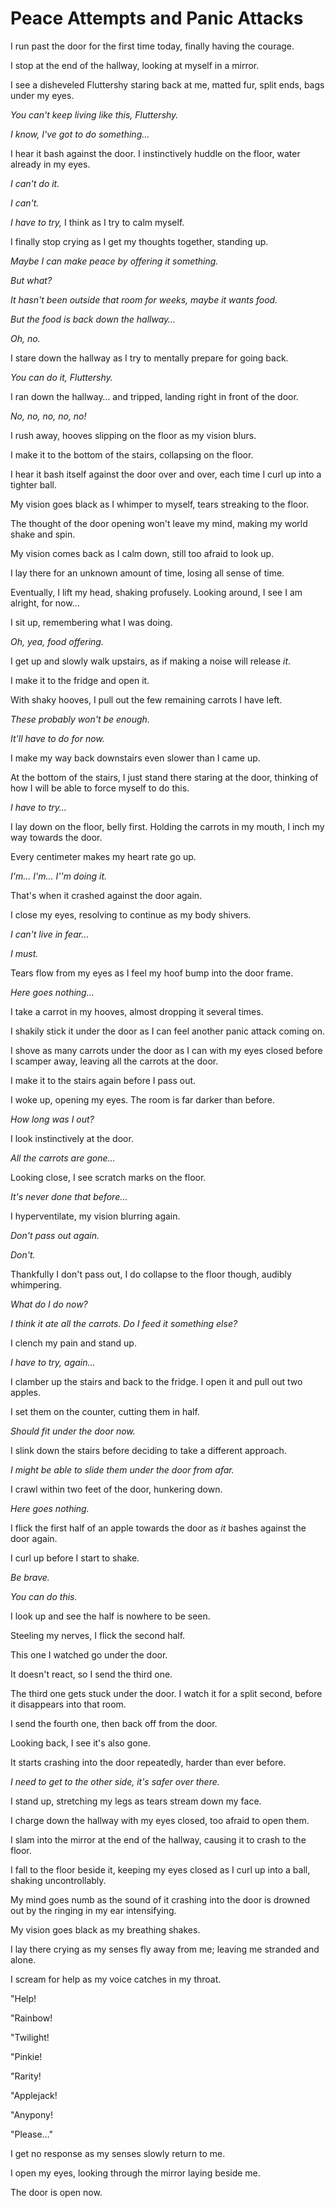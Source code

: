 # Peace Attempts and Panic Attacks

I run past the door for the first time today, finally having the courage.

I stop at the end of the hallway, looking at myself in a mirror.

I see a disheveled Fluttershy staring back at me, matted fur, split ends, bags under my eyes.

*You can't keep living like this, Fluttershy.*

*I know, I've got to do something…*

I hear it bash against the door. I instinctively huddle on the floor, water already in my eyes.

*I can't do it.*

*I can't.*

*I have to try,* I think as I try to calm myself.

I finally stop crying as I get my thoughts together, standing up.

*Maybe I can make peace by offering it something.*

*But what?*

*It hasn't been outside that room for weeks, maybe it wants food.*

*But the food is back down the hallway…*

*Oh, no.*

I stare down the hallway as I try to mentally prepare for going back.

*You can do it, Fluttershy.*

I ran down the hallway… and tripped, landing right in front of the door.

*No, no, no, no, no!*

I rush away, hooves slipping on the floor as my vision blurs.

I make it to the bottom of the stairs, collapsing on the floor.

I hear it bash itself against the door over and over, each time I curl up into a tighter ball.

My vision goes black as I whimper to myself, tears streaking to the floor.

The thought of the door opening won't leave my mind, making my world shake and spin.

My vision comes back as I calm down, still too afraid to look up.

I lay there for an unknown amount of time, losing all sense of time.

Eventually, I lift my head, shaking profusely. Looking around, I see I am alright, for now…

I sit up, remembering what I was doing.

*Oh, yea, food offering.*

I get up and slowly walk upstairs, as if making a noise will release *it*.

I make it to the fridge and open it.

With shaky hooves, I pull out the few remaining carrots I have left.

*These probably won't be enough.*

*It'll have to do for now.*

I make my way back downstairs even slower than I came up.

At the bottom of the stairs, I just stand there staring at the door, thinking of how I will be able to force myself to do this.

*I have to try…*

I lay down on the floor, belly first. Holding the carrots in my mouth, I inch my way towards the door.

Every centimeter makes my heart rate go up.

*I'm… I'm… I''m doing it.*

That's when it crashed against the door again.

I close my eyes, resolving to continue as my body shivers.

*I can't live in fear…*

*I must.*

Tears flow from my eyes as I feel my hoof bump into the door frame.

*Here goes nothing…*

I take a carrot in my hooves, almost dropping it several times.

I shakily stick it under the door as I can feel another panic attack coming on.

I shove as many carrots under the door as I can with my eyes closed before I scamper away, leaving all the carrots at the door.

I make it to the stairs again before I pass out.

I woke up, opening my eyes. The room is far darker than before.

*How long was I out?*

I look instinctively at the door.

*All the carrots are gone…*

Looking close, I see scratch marks on the floor.

*It's never done that before…*

I hyperventilate, my vision blurring again.

*Don't pass out again.*

*Don't.*

Thankfully I don't pass out, I do collapse to the floor though, audibly whimpering.

*What do I do now?*

*I think it ate all the carrots. Do I feed it something else?*

I clench my pain and stand up.

*I have to try, again…*

I clamber up the stairs and back to the fridge. I open it and pull out two apples.

I set them on the counter, cutting them in half.

*Should fit under the door now.*

I slink down the stairs before deciding to take a different approach.

*I might be able to slide them under the door from afar.*

I crawl within two feet of the door, hunkering down.

*Here goes nothing.*

I flick the first half of an apple towards the door as *it* bashes against the door again.

I curl up before I start to shake.

*Be brave.*

*You can do this.*

I look up and see the half is nowhere to be seen.

Steeling my nerves, I flick the second half.

This one I watched go under the door.

It doesn't react, so I send the third one.

The third one gets stuck under the door. I watch it for a split second, before it disappears into that room.

I send the fourth one, then back off from the door.

Looking back, I see it's also gone.

It starts crashing into the door repeatedly, harder than ever before.

*I need to get to the other side, it's safer over there.*

I stand up, stretching my legs as tears stream down my face.

I charge down the hallway with my eyes closed, too afraid to open them.

I slam into the mirror at the end of the hallway, causing it to crash to the floor.

I fall to the floor beside it, keeping my eyes closed as I curl up into a ball, shaking uncontrollably.

My mind goes numb as the sound of it crashing into the door is drowned out by the ringing in my ear intensifying.

My vision goes black as my breathing shakes.

I lay there crying as my senses fly away from me; leaving me stranded and alone.

I scream for help as my voice catches in my throat.

"Help!

"Rainbow!

"Twilight!

"Pinkie!

"Rarity!

"Applejack!

"Anypony!

"Please…"

I get no response as my senses slowly return to me.

I open my eyes, looking through the mirror laying beside me.

The door is open now.

